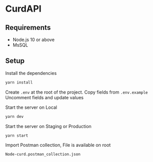 # CurdAPI

## Requirements

- Node.js 10 or above
- MsSQL

## Setup


Install the dependencies

```bash
yarn install
```

Create `.env` at the root of the project.
Copy fields from `.env.example`
Uncomment fields and update values

Start the server on Local

```bash
yarn dev
```

Start the server on Staging or Production

```bash
yarn start
```

Import Postman collection, File is available on root
```
Node-curd.postman_collection.json
```
